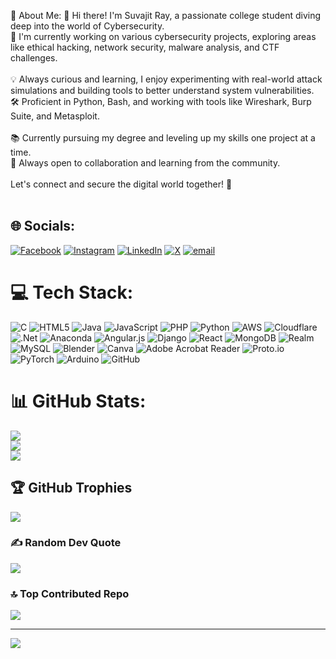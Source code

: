💫 About Me:
👋 Hi there! I'm Suvajit Ray, a passionate college student diving deep into the world of Cybersecurity.<br>🔐 I'm currently working on various cybersecurity projects, exploring areas like ethical hacking, network security, malware analysis, and CTF challenges.<br><br>💡 Always curious and learning, I enjoy experimenting with real-world attack simulations and building tools to better understand system vulnerabilities.<br>🛠️ Proficient in Python, Bash, and working with tools like Wireshark, Burp Suite, and Metasploit.<br><br>📚 Currently pursuing my degree and leveling up my skills one project at a time.<br>🌱 Always open to collaboration and learning from the community.<br><br>Let's connect and secure the digital world together! 🚀<br><br>


## 🌐 Socials:
[![Facebook](https://img.shields.io/badge/Facebook-%231877F2.svg?logo=Facebook&logoColor=white)](https://www.facebook.com/share/1AnXF8zAyC/) [![Instagram](https://img.shields.io/badge/Instagram-%23E4405F.svg?logo=Instagram&logoColor=white)](https://www.instagram.com/king__594?igsh=MTlpYzQyMnY1eTIzbg==) [![LinkedIn](https://img.shields.io/badge/LinkedIn-%230077B5.svg?logo=linkedin&logoColor=white)](https://www.linkedin.com/in/suvajit-ray-37610b344?utm_source=share&utm_campaign=share_via&utm_content=profile&utm_medium=android_app) [![X](https://img.shields.io/badge/X-black.svg?logo=X&logoColor=white)](https://x.com/SuvajitRay37374?s=08) [![email](https://img.shields.io/badge/Email-D14836?logo=gmail&logoColor=white)](mailto:suvajitray096@gmail.com) 

# 💻 Tech Stack:
![C](https://img.shields.io/badge/c-%2300599C.svg?style=for-the-badge&logo=c&logoColor=white) ![HTML5](https://img.shields.io/badge/html5-%23E34F26.svg?style=for-the-badge&logo=html5&logoColor=white) ![Java](https://img.shields.io/badge/java-%23ED8B00.svg?style=for-the-badge&logo=openjdk&logoColor=white) ![JavaScript](https://img.shields.io/badge/javascript-%23323330.svg?style=for-the-badge&logo=javascript&logoColor=%23F7DF1E) ![PHP](https://img.shields.io/badge/php-%23777BB4.svg?style=for-the-badge&logo=php&logoColor=white) ![Python](https://img.shields.io/badge/python-3670A0?style=for-the-badge&logo=python&logoColor=ffdd54) ![AWS](https://img.shields.io/badge/AWS-%23FF9900.svg?style=for-the-badge&logo=amazon-aws&logoColor=white) ![Cloudflare](https://img.shields.io/badge/Cloudflare-F38020?style=for-the-badge&logo=Cloudflare&logoColor=white) ![.Net](https://img.shields.io/badge/.NET-5C2D91?style=for-the-badge&logo=.net&logoColor=white) ![Anaconda](https://img.shields.io/badge/Anaconda-%2344A833.svg?style=for-the-badge&logo=anaconda&logoColor=white) ![Angular.js](https://img.shields.io/badge/angular.js-%23E23237.svg?style=for-the-badge&logo=angularjs&logoColor=white) ![Django](https://img.shields.io/badge/django-%23092E20.svg?style=for-the-badge&logo=django&logoColor=white) ![React](https://img.shields.io/badge/react-%2320232a.svg?style=for-the-badge&logo=react&logoColor=%2361DAFB) ![MongoDB](https://img.shields.io/badge/MongoDB-%234ea94b.svg?style=for-the-badge&logo=mongodb&logoColor=white) ![Realm](https://img.shields.io/badge/Realm-39477F?style=for-the-badge&logo=realm&logoColor=white) ![MySQL](https://img.shields.io/badge/mysql-4479A1.svg?style=for-the-badge&logo=mysql&logoColor=white) ![Blender](https://img.shields.io/badge/blender-%23F5792A.svg?style=for-the-badge&logo=blender&logoColor=white) ![Canva](https://img.shields.io/badge/Canva-%2300C4CC.svg?style=for-the-badge&logo=Canva&logoColor=white) ![Adobe Acrobat Reader](https://img.shields.io/badge/Adobe%20Acrobat%20Reader-EC1C24.svg?style=for-the-badge&logo=Adobe%20Acrobat%20Reader&logoColor=white) ![Proto.io](https://img.shields.io/badge/Proto.io-161637?style=for-the-badge&logo=proto.io&logoColor=00e5ff) ![PyTorch](https://img.shields.io/badge/PyTorch-%23EE4C2C.svg?style=for-the-badge&logo=PyTorch&logoColor=white) ![Arduino](https://img.shields.io/badge/-Arduino-00979D?style=for-the-badge&logo=Arduino&logoColor=white) ![GitHub](https://img.shields.io/badge/github-%23121011.svg?style=for-the-badge&logo=github&logoColor=white)
# 📊 GitHub Stats:
![](https://github-readme-stats.vercel.app/api?username=Suvajit747&theme=dark&hide_border=false&include_all_commits=false&count_private=false)<br/>
![](https://nirzak-streak-stats.vercel.app/?user=Suvajit747&theme=dark&hide_border=false)<br/>
![](https://github-readme-stats.vercel.app/api/top-langs/?username=Suvajit747&theme=dark&hide_border=false&include_all_commits=false&count_private=false&layout=compact)

## 🏆 GitHub Trophies
![](https://github-profile-trophy.vercel.app/?username=Suvajit747&theme=radical&no-frame=false&no-bg=true&margin-w=4)

### ✍️ Random Dev Quote
![](https://quotes-github-readme.vercel.app/api?type=horizontal&theme=radical)

### 🔝 Top Contributed Repo
![](https://github-contributor-stats.vercel.app/api?username=Suvajit747&limit=5&theme=dark&combine_all_yearly_contributions=true)

---
[![](https://visitcount.itsvg.in/api?id=Suvajit747&icon=0&color=0)](https://visitcount.itsvg.in)

<!-- Proudly created with GPRM ( https://gprm.itsvg.in ) -->
